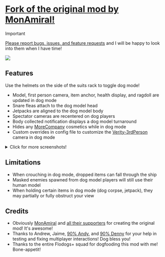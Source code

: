 

# [Fork of the original mod by **MonAmiral**!](https://thunderstore.io/c/lethal-company/p/MonAmiral/PlayerDogModel/)

> [!IMPORTANT]
> [Please report bugs, issues, and feature requests](https://github.com/wongnata/PlayerDogModel_Plus/issues/new) and I will be happy to look into them when I have time!

![](https://i.imgur.com/s1SdJxD.png)

## Features

Use the helmets on the side of the suits rack to toggle dog mode!

- Model, first person camera, item anchor, health display, and ragdoll are updated in dog mode
- Snare fleas attach to the dog model head
- Jetpacks are aligned to the dog model body
- Spectator cameras are recentered on dog players
- Body collected notification displays a dog model turnaround
- Hides any [MoreCompany](https://thunderstore.io/c/lethal-company/p/notnotnotswipez/MoreCompany/) cosmetics while in dog mode
- Custom overrides in config file to customize the [Verity-3rdPerson](https://thunderstore.io/c/lethal-company/p/Verity/3rdPerson/) camera in dog mode

<details>

<summary>Click for more screenshots!</summary>

![](https://imgur.com/HqYB9te.png)
![](https://i.imgur.com/lJHsS3n.png)
![](https://i.imgur.com/dSnw0l3.png)
![](https://i.imgur.com/NS6bAPH.png)

</details>

## Limitations
- When crouching in dog mode, dropped items can fall through the ship
- Masked enemies spawned from dog model players will still use their human model
- When holding certain items in dog mode (dog corpse, jetpack), they may partially or fully obstruct your view

## Credits
- Obviously [MonAmiral](https://thunderstore.io/c/lethal-company/p/MonAmiral/) and [all their supporters](https://github.com/MonAmiral/PlayerDogModel?tab=readme-ov-file#credits) for creating the original mod! It's awesome!
- Thanks to Andrew, Jaime, [90% Andy](https://www.90percentstudios.com/), and [90% Denny](https://www.90percentstudios.com/) for your help in testing and fixing multiplayer interactions! Dog bless you!
- Thanks to the entire Flodogs+ squad for dogfooding this mod with me! Bone-appetit!